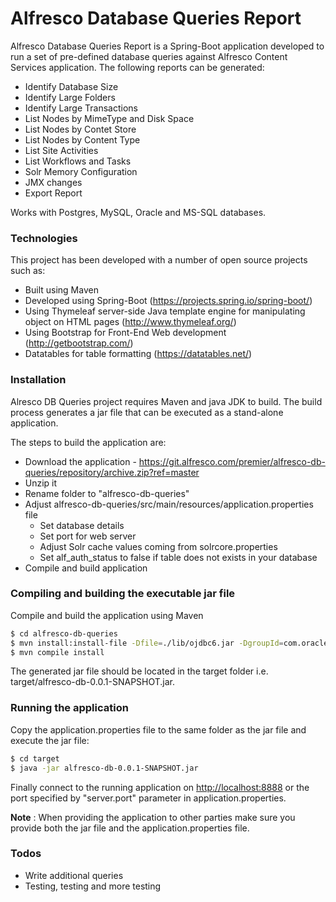 # Alfresco Database Queries Report

Alfresco Database Queries Report is a Spring-Boot application developed to run a set of pre-defined database queries against Alfresco Content Services application. The following reports can be generated:
  - Identify Database Size
  - Identify Large Folders
  - Identify Large Transactions
  - List Nodes by MimeType and Disk Space
  - List Nodes by Contet Store
  - List Nodes by Content Type
  - List Site Activities
  - List Workflows and Tasks
  - Solr Memory Configuration
  - JMX changes
  - Export Report

  Works with Postgres, MySQL, Oracle and MS-SQL databases.

### Technologies

This project has been developed with a number of open source projects such as:
  - Built using Maven
  - Developed using Spring-Boot (https://projects.spring.io/spring-boot/)
  - Using Thymeleaf server-side Java template engine for manipulating object on HTML pages (http://www.thymeleaf.org/)
  - Using Bootstrap for Front-End Web development (http://getbootstrap.com/)
  - Datatables for table formatting (https://datatables.net/)


### Installation

Alresco DB Queries project requires Maven and java JDK to build. The build process generates a jar file that can be executed as a stand-alone application.

The steps to build the application are:
 - Download the application - https://git.alfresco.com/premier/alfresco-db-queries/repository/archive.zip?ref=master
 - Unzip it
 - Rename folder to "alfresco-db-queries"
 - Adjust alfresco-db-queries/src/main/resources/application.properties file
    - Set database details
    - Set port for web server
    - Adjust Solr cache values coming from solrcore.properties
    - Set alf_auth_status to false if table does not exists in your database
 - Compile and build application

### Compiling and building the executable jar file
Compile and build the application using Maven
```sh
$ cd alfresco-db-queries
$ mvn install:install-file -Dfile=./lib/ojdbc6.jar -DgroupId=com.oracle -DartifactId=ojdbc6 -Dversion=11.2.0.3 -Dpackaging=jar
$ mvn compile install
```

The generated jar file should be located in the target folder i.e. target/alfresco-db-0.0.1-SNAPSHOT.jar.

### Running the application

Copy the application.properties file to the same folder as the jar file and execute the jar file:

```sh
$ cd target
$ java -jar alfresco-db-0.0.1-SNAPSHOT.jar
```
Finally connect to the running application on [http://localhost:8888](http://localhost:8888) or the port specified by "server.port" parameter in application.properties. 

**Note** : When providing the application to other parties make sure you provide both the jar file and the application.properties file.

### Todos

 - Write additional queries
 - Testing, testing and more testing

